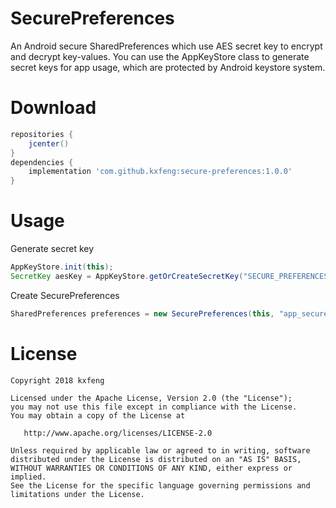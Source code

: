 # SecurePreferences
An Android secure SharedPreferences which use AES secret key to encrypt and decrypt key-values. You can use the AppKeyStore class to generate secret keys for app usage, which are protected by Android keystore system.

# Download

```groovy
repositories {
    jcenter()
}
dependencies {
    implementation 'com.github.kxfeng:secure-preferences:1.0.0'
}
```

# Usage

Generate secret key
```java
AppKeyStore.init(this);
SecretKey aesKey = AppKeyStore.getOrCreateSecretKey("SECURE_PREFERENCES_KEY_ALIAS", "AES", 256);
```

Create SecurePreferences
```java
SharedPreferences preferences = new SecurePreferences(this, "app_secure_preferences", aesKey);
```

# License

    Copyright 2018 kxfeng

    Licensed under the Apache License, Version 2.0 (the "License");
    you may not use this file except in compliance with the License.
    You may obtain a copy of the License at

       http://www.apache.org/licenses/LICENSE-2.0

    Unless required by applicable law or agreed to in writing, software
    distributed under the License is distributed on an "AS IS" BASIS,
    WITHOUT WARRANTIES OR CONDITIONS OF ANY KIND, either express or implied.
    See the License for the specific language governing permissions and
    limitations under the License.